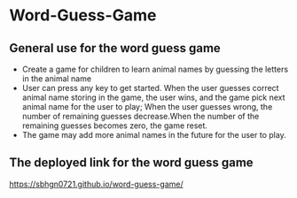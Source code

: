 # Word-Guess-Game
## General use for the word guess game
- Create a game for children to learn animal names by guessing the letters in the animal name
- User can press any key to get started. When the user guesses correct animal name storing in the game, the user wins, and the game pick next animal name for the user to play; When the user guesses wrong, the number of remaining guesses decrease.When the number of the remaining guesses becomes zero, the game reset. 
- The game may add more animal names in the future for the user to play.

## The deployed link for the word guess game
https://sbhgn0721.github.io/word-guess-game/